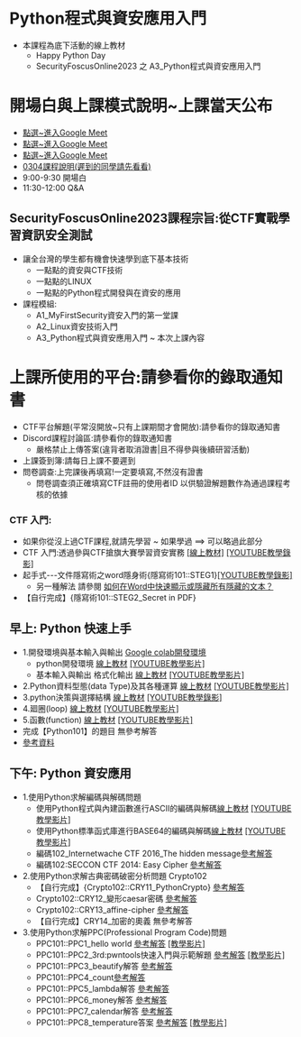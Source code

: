 # Python程式與資安應用入門 
- 本課程為底下活動的線上教材
  - Happy Python Day
  - SecurityFoscusOnline2023  之 A3_Python程式與資安應用入門

# 開場白與上課模式說明~上課當天公布
- [點選~進入Google Meet](https://meet.google.com/ord-gasp-iaj)
- [點選~進入Google Meet](https://meet.google.com/ord-gasp-iaj)
- [點選~進入Google Meet](https://meet.google.com/ord-gasp-iaj)
- [0304課程說明(遲到的同學請先看看)](https://youtu.be/KKDvhEZbX8M)
- 9:00-9:30 開場白
- 11:30-12:00 Q&A

## SecurityFoscusOnline2023課程宗旨:從CTF實戰學習資訊安全測試
- 讓全台灣的學生都有機會快速學到底下基本技術
  - 一點點的資安與CTF技術
  - 一點點的LINUX
  - 一點點的Python程式開發與在資安的應用
- 課程模組:
  - A1_MyFirstSecurity資安入門的第一堂課
  - A2_Linux資安技術入門
  - A3_Python程式與資安應用入門 ~ 本次上課內容

# 上課所使用的平台:請參看你的錄取通知書
- CTF平台解題(平常沒開放~只有上課期間才會開放):請參看你的錄取通知書
- Discord課程討論區:請參看你的錄取通知書
  - 嚴格禁止上傳答案(違背者取消證書|且不得參與後續研習活動)
- 上課簽到簿:請每日上課不要遲到
- 問卷調查:上完課後再填寫!一定要填寫,不然沒有證書 
  - 問卷調查須正確填寫CTF註冊的使用者ID 以供驗證解題數作為通過課程考核的依據

### CTF 入門: 
- 如果你從沒上過CTF課程,就請先學習 ~ 如果學過 ==> 可以略過此部分
- CTF 入門:透過參與CTF搶旗大賽學習資安實務 [[線上教材]](./CTF.md) [[YOUTUBE教學錄影]](https://youtu.be/Bcxyx3lJG8w)
- 起手式---文件隱寫術之word隱身術{隱寫術101::STEG1}[[YOUTUBE教學錄影]](https://youtu.be/aeXnuZi3XOk)
  - 另一種解法 請參閱 [如何在Word中快速顯示或隱藏所有隱藏的文本？](https://zh-tw.extendoffice.com/documents/word/906-word-show-hide-hidden-text.html) 
- 【自行完成】{隱寫術101::STEG2_Secret in PDF}

## 早上: Python 快速上手
- 1.開發環境與基本輸入與輸出 [Google colab開發環境](https://colab.research.google.com/)
  - python開發環境 [線上教材](./Python/A_Python程式入門/0_python開發環境.md) [[YOUTUBE教學影片]](https://youtu.be/9Doo0hgbpow)
  - 基本輸入與輸出 格式化輸出 [線上教材](./Python/A_Python程式入門/1_基本輸入與輸出.md)  [[YOUTUBE教學影片]](https://www.youtube.com/watch?v=3Uy-hgPru8Y)
- 2.Python資料型態(data Type)及其各種運算 [線上教材](./Python/A_Python程式入門/2_資料型態及其運算.md)  [[YOUTUBE教學影片]](https://youtu.be/zCfVPuJWRg8) 
- 3.python決策與選擇結構 [線上教材](./Python/A_Python程式入門/3_python決策與選擇結構.md) [[YOUTUBE教學錄影]](https://youtu.be/qUljGgQj2Tk)
- 4.廻圈(loop) [線上教材](./Python/A_Python程式入門/4_廻圈loop.md) [[YOUTUBE教學影片]](https://youtu.be/12I7eNHQpgY) 
- 5.函數(function) [線上教材](./Python/A_Python程式入門/5_函數.md) [[YOUTUBE教學影片]](https://youtu.be/tRtsxZ73LVk) 
- 完成【Python101】的題目 無參考解答
- [參考資料](./ref.md)

## 下午: Python 資安應用
- 1.使用Python求解編碼與解碼問題
  - 使用Python程式與內建函數進行ASCII的編碼與解碼[線上教材](./Python/B/1_1_%E4%BD%BF%E7%94%A8Python%E7%A8%8B%E5%BC%8F%E8%88%87%E5%85%A7%E5%BB%BA%E5%87%BD%E6%95%B8%E9%80%B2%E8%A1%8CASCII%E7%9A%84%E7%B7%A8%E7%A2%BC%E8%88%87%E8%A7%A3%E7%A2%BC.md) [[YOUTUBE教學影片]](https://youtu.be/0Tr-X0Lpi7g)
  - 使用Python標準函式庫進行BASE64的編碼與解碼[線上教材](./Python/B/1_2_使用Python標準函式庫進行BASE64的編碼與解碼.md) [[YOUTUBE教學影片]](https://youtu.be/z2jxjkl5X-4) 
  - 編碼102_Internetwache CTF 2016_The hidden message[參考解答](./Python/B/1_3.md) 
  - 編碼102:SECCON CTF 2014: Easy Cipher [參考解答](./Python/B/1_4.md)
- 2.使用Python求解古典密碼破密分析問題 Crypto102
  - 【自行完成】{Crypto102::CRY11_PythonCrypto} [參考解答](./Python/B/CRY11_PythonCrypto解答.md)
  - Crypto102::CRY12_變形caesar密碼 [參考解答](./Python/B/2_1_使用Python求解變形caesar密碼.md)
  - Crypto102::CRY13_affine-cipher [參考解答](./Python/B/2_2_使用Python求解affine-cipher.md)
  - 【自行完成】CRY14_加密的奧義 無參考解答
- 3.使用Python求解PPC(Professional Program Code)問題
  - PPC101::PPC1_hello world [參考解答](./Python/B/PPC101__PPC1_helloworld.md)  [[教學影片]](https://youtu.be/zJF4LBBHHrE)
  - PPC101::PPC2_3rd:pwntools快速入門與示範解題 [參考解答](./Python/B/PPC101__PPC2_3rd.md) [[教學影片]](https://youtu.be/XVRYjrbBYw4)
  - PPC101::PPC3_beautify解答 [參考解答](./Python/B/PPC101__PPC3_beautify解答.md)
  - PPC101::PPC4_count[參考解答](./Python/B/PPC101__PPC4_count解答.md)
  - PPC101::PPC5_lambda解答 [參考解答](./Python/B/PPC101__PPC5_lambda答案.md)
  - PPC101::PPC6_money解答 [參考解答](./Python/B/PPC101__PPC6_money答案.md)
  - PPC101::PPC7_calendar解答 [參考解答](./Python/B/PPC101__PPC7_calendar解答.md)
  - PPC101::PPC8_temperature答案 [參考解答](./Python/B/PPC101__PPC8_temperature答案.md)  [[教學影片]](https://youtu.be/_YGpD7wXGOo)




